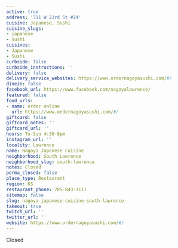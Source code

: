 ```yaml
---
active: true
address: '711 W 23rd St #24'
cuisine: Japanese, Sushi
cuisine_slugs:
- japanese
- sushi
cuisines:
- Japanese
- Sushi
curbside: false
curbside_instructions: ''
delivery: false
delivery_service_websites: https://www.ordernagoyasushi.com/#/
dinein: false
facebook_url: https://www.facebook.com/nagoyalawrence/
featured: false
food_urls:
- name: order online
  url: https://www.ordernagoyasushi.com/#/
giftcard: false
giftcard_notes: ''
giftcard_url: ''
hours: Tu-Sun 4:30-8pm
instagram_url: ''
locality: Lawrence
name: Nagoya Japanese Cuisine
neighborhood: South Lawrence
neighborhood_slug: south-lawrence
notes: Closed
perma_closed: false
place_type: Restaurant
region: KS
restaurant_phone: 785-843-1111
sitemap: false
slug: nagoya-japanese-cuisine-south-lawrence
takeout: true
twitch_url: ''
twitter_url: ''
website: https://www.ordernagoyasushi.com/#/
---
```


Closed